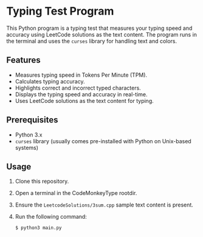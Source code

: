 # Typing Test Program

This Python program is a typing test that measures your typing speed and accuracy using LeetCode solutions as the text content. The program runs in the terminal and uses the `curses` library for handling text and colors.

## Features

- Measures typing speed in Tokens Per Minute (TPM).
- Calculates typing accuracy.
- Highlights correct and incorrect typed characters.
- Displays the typing speed and accuracy in real-time.
- Uses LeetCode solutions as the text content for typing.

## Prerequisites

- Python 3.x
- `curses` library (usually comes pre-installed with Python on Unix-based systems)

## Usage

1. Clone this repository.
2. Open a terminal in the CodeMonkeyType rootdir.
4. Ensure the `LeetcodeSolutions/3sum.cpp` sample text content is present.
5. Run the following command:

   ```console
   $ python3 main.py
